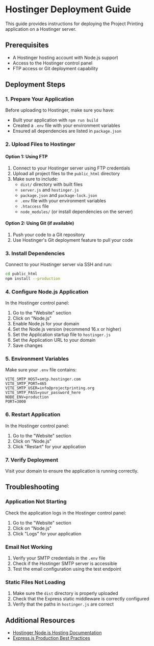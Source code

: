 # Hostinger Deployment Guide

This guide provides instructions for deploying the Project Printing application on a Hostinger server.

## Prerequisites

- A Hostinger hosting account with Node.js support
- Access to the Hostinger control panel
- FTP access or Git deployment capability

## Deployment Steps

### 1. Prepare Your Application

Before uploading to Hostinger, make sure you have:

- Built your application with `npm run build`
- Created a `.env` file with your environment variables
- Ensured all dependencies are listed in `package.json`

### 2. Upload Files to Hostinger

#### Option 1: Using FTP

1. Connect to your Hostinger server using FTP credentials
2. Upload all project files to the `public_html` directory
3. Make sure to include:
   - `dist/` directory with built files
   - `server.js` and `hostinger.js`
   - `package.json` and `package-lock.json`
   - `.env` file with your environment variables
   - `.htaccess` file
   - `node_modules/` (or install dependencies on the server)

#### Option 2: Using Git (if available)

1. Push your code to a Git repository
2. Use Hostinger's Git deployment feature to pull your code

### 3. Install Dependencies

Connect to your Hostinger server via SSH and run:

```bash
cd public_html
npm install --production
```

### 4. Configure Node.js Application

In the Hostinger control panel:

1. Go to the "Website" section
2. Click on "Node.js" 
3. Enable Node.js for your domain
4. Set the Node.js version (recommend 16.x or higher)
5. Set the Application startup file to `hostinger.js`
6. Set the Application URL to your domain
7. Save changes

### 5. Environment Variables

Make sure your `.env` file contains:

```
VITE_SMTP_HOST=smtp.hostinger.com
VITE_SMTP_PORT=465
VITE_SMTP_USER=info@projectprinting.org
VITE_SMTP_PASS=your_password_here
NODE_ENV=production
PORT=3000
```

### 6. Restart Application

In the Hostinger control panel:

1. Go to the "Website" section
2. Click on "Node.js"
3. Click "Restart" for your application

### 7. Verify Deployment

Visit your domain to ensure the application is running correctly.

## Troubleshooting

### Application Not Starting

Check the application logs in the Hostinger control panel:

1. Go to the "Website" section
2. Click on "Node.js"
3. Click "Logs" for your application

### Email Not Working

1. Verify your SMTP credentials in the `.env` file
2. Check if the Hostinger SMTP server is accessible
3. Test the email configuration using the test endpoint

### Static Files Not Loading

1. Make sure the `dist` directory is properly uploaded
2. Check that the Express static middleware is correctly configured
3. Verify that the paths in `hostinger.js` are correct

## Additional Resources

- [Hostinger Node.js Hosting Documentation](https://www.hostinger.com/tutorials/how-to-host-node-js-application)
- [Express.js Production Best Practices](https://expressjs.com/en/advanced/best-practice-performance.html)
